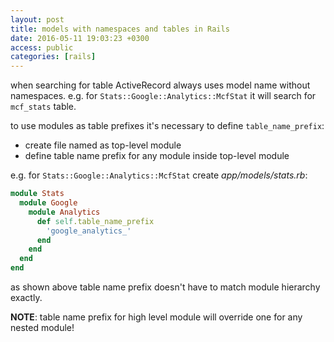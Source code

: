 ```yaml
---
layout: post
title: models with namespaces and tables in Rails
date: 2016-05-11 19:03:23 +0300
access: public
categories: [rails]
---
```


when searching for table ActiveRecord always uses model name without namespaces.
e.g. for `Stats::Google::Analytics::McfStat` it will search for `mcf_stats` table.

to use modules as table prefixes it's necessary to define `table_name_prefix`:

- create file named as top-level module
- define table name prefix for any module inside top-level module

e.g. for `Stats::Google::Analytics::McfStat` create _app/models/stats.rb_:

```ruby
module Stats
  module Google
    module Analytics
      def self.table_name_prefix
        'google_analytics_'
      end
    end
  end
end
```

as shown above table name prefix doesn't have to match module hierarchy exactly.

**NOTE**: table name prefix for high level module will override one for any nested module!
